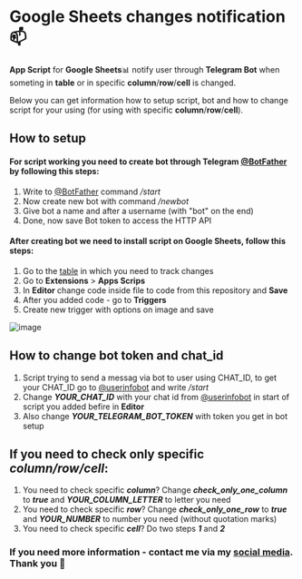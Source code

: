 # Google Sheets changes notification :mailbox:
**App Script** for **Google Sheets**:bar_chart: notify user through **Telegram Bot** when someting in **table** or in specific **column**/**row**/**cell** is changed.

Below you can get information how to setup script, bot and how to change script for your using (for using with specific **column**/**row**/**cell**).


## How to setup
#### For script working you need to create bot through Telegram [@BotFather](https://t.me/BotFather) by following this steps:

1. Write to [@BotFather](https://t.me/BotFather) command */start*
2. Now create new bot with command */newbot*
3. Give bot a name and after a username (with "bot" on the end)
4. Done, now save Bot token to access the HTTP API

#### After creating bot we need to install script on **Google Sheets**, follow this steps:

1. Go to the [table](https://docs.google.com/spreadsheets) in which you need to track changes
2. Go to **Extensions** > **Apps Scrips**
3. In **Editor** change code inside file to code from this repository and **Save**
4. After you added code - go to **Triggers**
5. Create new trigger with options on image and save

![image](https://user-images.githubusercontent.com/56319778/222957404-e76c97cb-4029-4de6-92f1-29c57c3e4e3e.png)

## How to change bot token and chat_id

1. Script trying to send a messag via bot to user using CHAT_ID, to get your CHAT_ID go to [@userinfobot](https://t.me/userinfobot) and write */start*
2. Change ***YOUR_CHAT_ID*** with your chat id from [@userinfobot](https://t.me/userinfobot) in start of script you added befire in **Editor**
3. Also change ***YOUR_TELEGRAM_BOT_TOKEN*** with token you get in bot setup

## If you need to check only specific *column/row/cell*:
1. You need to check specific ***column***? Change ***check_only_one_column*** to ***true*** and ***YOUR_COLUMN_LETTER*** to letter you need
2. You need to check specific ***row***? Change ***check_only_one_row*** to ***true*** and ***YOUR_NUMBER*** to number you need (without quotation marks)
3. You need to check specific ***cell***?  Do two steps ***1*** and ***2***

### If you need more information - contact me via my [social media](https://github.com/plaksy). Thank you :herb:
